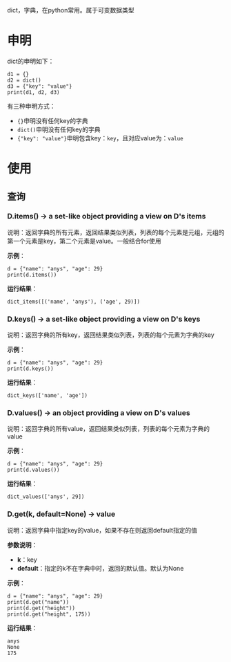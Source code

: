 dict，字典，在python常用。属于可变数据类型
# 申明

dict的申明如下：

```
d1 = {}
d2 = dict()
d3 = {"key": "value"}
print(d1, d2, d3)

```

有三种申明方式：
* ```{}```申明没有任何key的字典
* ```dict()```申明没有任何key的字典
* ```{"key": "value"}```申明包含key：```key```，且对应value为：```value```

# 使用
## 查询
### D.items() -> a set-like object providing a view on D's items

说明：返回字典的所有元素，返回结果类似列表，列表的每个元素是元组，元组的第一个元素是key，第二个元素是value。一般结合for使用

**示例**：

```
d = {"name": "anys", "age": 29}
print(d.items())

```

**运行结果**：

```
dict_items([('name', 'anys'), ('age', 29)])
```

### D.keys() -> a set-like object providing a view on D's keys

说明：返回字典的所有key，返回结果类似列表，列表的每个元素为字典的key

**示例**：

```
d = {"name": "anys", "age": 29}
print(d.keys())

```

**运行结果**：

```
dict_keys(['name', 'age'])
```

### D.values() -> an object providing a view on D's values

说明：返回字典的所有value，返回结果类似列表，列表的每个元素为字典的value

**示例**：

```
d = {"name": "anys", "age": 29}
print(d.values())

```

**运行结果**：

```
dict_values(['anys', 29])
```

### D.get(k, default=None) -> value

说明：返回字典中指定key的value，如果不存在则返回default指定的值

**参数说明**：
* **k**：key
* **default**：指定的k不在字典中时，返回的默认值。默认为None

**示例**：

```
d = {"name": "anys", "age": 29}
print(d.get("name"))
print(d.get("height"))
print(d.get("height", 175))

```

**运行结果**：

```
anys
None
175

```
